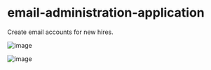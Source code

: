 # email-administration-application
 Create email accounts for new hires.
 
![image](https://user-images.githubusercontent.com/93167711/182210142-416c0139-6253-427d-a203-839470b748bb.png)

![image](https://user-images.githubusercontent.com/93167711/182210286-bd8d705b-5577-4c66-be53-92686c7c54d3.png)

